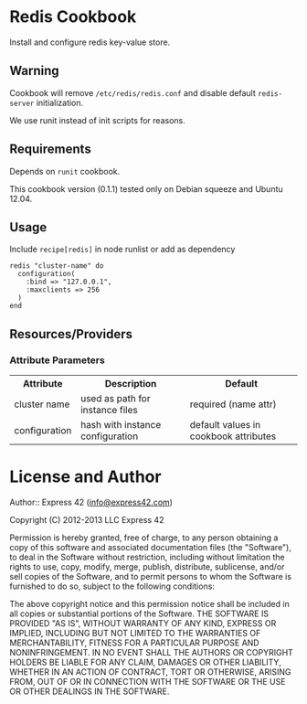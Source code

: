 Redis Cookbook
======================

Install and configure redis key-value store.

## Warning

Cookbook will remove ```/etc/redis/redis.conf``` and disable default ```redis-server``` initialization.

We use runit instead of init scripts for reasons.

## Requirements

Depends on ```runit``` cookbook.

This cookbook version (0.1.1) tested only on Debian squeeze and Ubuntu 12.04.

## Usage

Include ```recipe[redis]``` in node runlist or add as dependency

```
redis "cluster-name" do
  configuration(
    :bind => "127.0.0.1",
    :maxclients => 256
  )
end
```

## Resources/Providers

### Attribute Parameters

<table>
  <th>Attribute</th>
  <th>Description</th>
  <th>Default</th>
  <tr>
    <td>cluster name</td>
    <td>used as path for instance files</td>
    <td>required (name attr)</td>
  </tr>
  <tr>
    <td>configuration</td>
    <td>hash with instance configuration</td>
    <td>default values in cookbook attributes</td>
  </tr>
</table>

License and Author
==================

Author:: Express 42 (<info@express42.com>)

Copyright (C) 2012-2013 LLC Express 42

Permission is hereby granted, free of charge, to any person obtaining a copy of
this software and associated documentation files (the "Software"), to deal in
the Software without restriction, including without limitation the rights to
use, copy, modify, merge, publish, distribute, sublicense, and/or sell copies
of the Software, and to permit persons to whom the Software is furnished to do
so, subject to the following conditions:

The above copyright notice and this permission notice shall be included in all
copies or substantial portions of the Software.
THE SOFTWARE IS PROVIDED "AS IS", WITHOUT WARRANTY OF ANY KIND, EXPRESS OR IMPLIED, INCLUDING BUT NOT LIMITED TO THE WARRANTIES OF MERCHANTABILITY, FITNESS FOR A PARTICULAR PURPOSE AND NONINFRINGEMENT. IN NO EVENT SHALL THE AUTHORS OR COPYRIGHT HOLDERS BE LIABLE FOR ANY CLAIM, DAMAGES OR OTHER LIABILITY, WHETHER IN AN ACTION OF CONTRACT, TORT OR OTHERWISE, ARISING FROM, OUT OF OR IN CONNECTION WITH THE SOFTWARE OR THE USE OR OTHER DEALINGS IN THE SOFTWARE.

